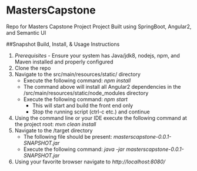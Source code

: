 # MastersCapstone
Repo for Masters Capstone Project
Project Built using SpringBoot, Angular2, and Semantic UI

##Snapshot Build, Install, & Usage Instructions
1. *Prerequisites* - Ensure your system has Java/jdk8, nodejs, npm, and 
   Maven installed and properly configured   
2. Clone the repo
3. Navigate to the src/main/resources/static/ directory
    * Execute the following command: *npm install*
    * The command above will install all Angular2 dependencies in 
      the /src/main/resources/static/node_modules directory
    * Execute the following command:  *npm start*
        *  This will start and build the front end only
        *  Stop the running script (ctrl-c etc.) and continue
4. Using the command line or your IDE execute the following command
   at the project root: *mvn clean install*
5. Navigate to the /target directory
    * The following file should be present: *masterscapstone-0.0.1-SNAPSHOT.jar*
    * Execute the following command: *java -jar masterscapstone-0.0.1-SNAPSHOT.jar*
6. Using your favorite browser navigate to *http://localhost:8080/*